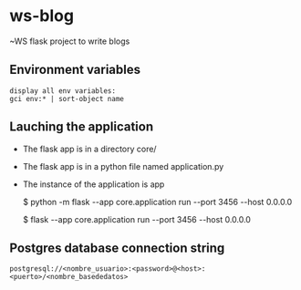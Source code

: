 # ws-blog
~WS flask project to write blogs

## Environment variables
    display all env variables:
    gci env:* | sort-object name

## Lauching the application

- The flask app is in a directory core/
- The flask app is in a python file named application.py
- The instance of the application is app
    
    $ python -m flask --app core.application run --port 3456 --host 0.0.0.0
    
    $ flask --app core.application run --port 3456 --host 0.0.0.0

## Postgres database connection string
    postgresql://<nombre_usuario>:<password>@<host>:<puerto>/<nombre_basededatos>






